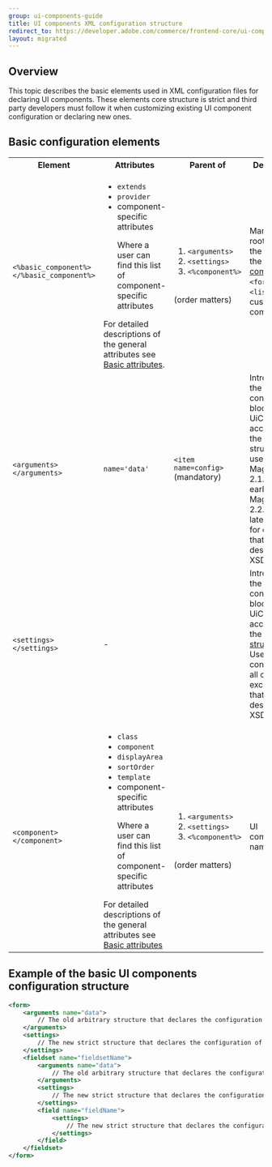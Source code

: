 ```yaml
---
group: ui-components-guide
title: UI components XML configuration structure
redirect_to: https://developer.adobe.com/commerce/frontend-core/ui-components/concepts/xml-configuration/
layout: migrated
---
```


## Overview

This topic describes the basic elements used in XML configuration files for declaring  UI components. These elements core structure is strict and third party developers must follow it when customizing existing UI component configuration or declaring new ones.

## Basic configuration elements

<table>
  <tr>
    <th>
      Element
    </th>
    <th>
      Attributes
    </th>
    <th>
      Parent of
    </th>
    <th>
      Description
    </th>
  </tr>
  <tr>
    <td>
      <code>&lt;%basic_component%&gt;&lt;/%basic_component%&gt;</code>
    </td>
    <td>
      <ul>
        <li>
          <code>extends</code>
        </li>
        <li>
          <code>provider</code>
        </li>
        <li>component-specific attributes
        </li>
        <li style="list-style: none; display: inline">
          <p class="q">
            Where a user can find this list of component-specific
            attributes
          </p>
        </li>
      </ul>For detailed descriptions of the general attributes see
      <a href="{{ page.baseurl }}/ui_comp_guide/components/basic-attributes.html">
      Basic attributes</a>.
    </td>
    <td>
      <ol>
        <li>
          <code>&lt;arguments&gt;</code>
        </li>
        <li>
          <code>&lt;settings&gt;</code>
        </li>
        <li><code>&lt;%component%&gt;</code>
        </li>
      </ol><br />
      (order matters)
    </td>
    <td>
      Mandatory root element, the name of the <a href="{{ page.baseurl }}/ui_comp_guide/bk-ui_comps.html#general-structure">
      basic UI component</a>: <code>&lt;form&gt;</code>,
      <code>&lt;listing&gt;</code> or custom basic component.
    </td>
  </tr>
  <tr>
    <td>
      <code>&lt;arguments&gt;&lt;/arguments&gt;</code>
    </td>
    <td>
      <code>name='data'</code>
    </td>
    <td>
      <code>&lt;item name=config&gt;</code> (mandatory)
    </td>
    <td>
      Introduces the configuration block for UiComponent according
      to the old structure used in Magento 2.1.x and earlier. In
      Magento 2.2.x and later only use for options that are not
      described in XSD.
    </td>
  </tr>
  <tr>
    <td>
      <code>&lt;settings&gt;&lt;/settings&gt;</code>
    </td>
    <td>
      -
    </td>
    <td></td>
    <td>
      Introduces the configuration block for UiComponent according
      to the <a href="{{ page.baseurl }}/ui_comp_guide/best-practices/semantic_config.html">
      new structure</a>. Use for configuring all options, except
      those that are not described in XSD.
    </td>
  </tr>
  <tr>
    <td>
      <code>&lt;component&gt;&lt;/component&gt;</code>
    </td>
    <td>
      <ul>
        <li>
          <code>class</code>
        </li>
        <li>
          <code>component</code>
        </li>
        <li>
          <code>displayArea</code>
        </li>
        <li>
          <code>sortOrder</code>
        </li>
        <li>
          <code>template</code>
        </li>
        <li>component-specific attributes
        </li>
        <li style="list-style: none; display: inline">
          <p class="q">
            Where a user can find this list of component-specific
            attributes
          </p>
        </li>
      </ul>For detailed descriptions of the general attributes see
      <a href="{{ page.baseurl }}/ui_comp_guide/components/basic-attributes.html">
      Basic attributes</a>
    </td>
    <td>
      <ol>
        <li>
          <code>&lt;arguments&gt;</code>
        </li>
        <li>
          <code>&lt;settings&gt;</code>
        </li>
        <li><code>&lt;%component%&gt;</code>
        </li>
      </ol><br />
      (order matters)
    </td>
    <td>
      UI component name
    </td>
  </tr>
</table>

## Example of the basic UI components configuration structure

```xml
<form>
    <arguments name="data">
        // The old arbitrary structure that declares the configuration of the Form component
    </arguments>
    <settings>
        // The new strict structure that declares the configuration of the Form component
    </settings>
    <fieldset name="fieldsetName">
        <arguments name="data">
            // The old arbitrary structure that declares the configuration of the Fieldset component.
        </arguments>
        <settings>
            // The new strict structure that declares the configuration of the Fieldset component
        </settings>
        <field name="fieldName">
            <settings>
                // The new strict structure that declares the configuration of the Field component
            </settings>
        </field>
    </fieldset>
</form>
```
